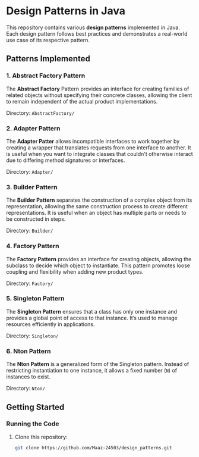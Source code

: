 # Design Patterns in Java

This repository contains various **design patterns** implemented in Java. Each design pattern follows best practices and demonstrates a real-world use case of its respective pattern.

## Patterns Implemented

### 1. Abstract Factory Pattern
The **Abstract Factory** Pattern provides an interface for creating families of related objects without specifying their concrete classes, allowing the client to remain independent of the actual product implementations.

Directory: `AbstractFactory/`

### 2. Adapter Pattern
The **Adapter Patter** allows incompatible interfaces to work together by creating a wrapper that translates requests from one interface to another. It is useful when you want to integrate classes that couldn't otherwise interact due to differing method signatures or interfaces.

Directory: `Adapter/`

### 3. Builder Pattern
The **Builder Pattern** separates the construction of a complex object from its representation, allowing the same construction process to create different representations. It is useful when an object has multiple parts or needs to be constructed in steps.

Directory: `Builder/`

### 4. Factory Pattern
The **Factory Pattern** provides an interface for creating objects, allowing the subclass to decide which object to instantiate. This pattern promotes loose coupling and flexibility when adding new product types.

Directory: `Factory/`

### 5. Singleton Pattern
The **Singleton Pattern** ensures that a class has only one instance and provides a global point of access to that instance. It’s used to manage resources efficiently in applications.

Directory: `Singleton/`

### 6. Nton Pattern
The **Nton Pattern** is a generalized form of the Singleton pattern. Instead of restricting instantiation to one instance, it allows a fixed number (`N`) of instances to exist.

Directory: `Nton/`

## Getting Started


### Running the Code
1. Clone this repository:
   ```bash
   git clone https://github.com/Maaz-24503/design_patterns.git
